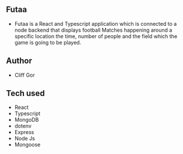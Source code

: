 ## Futaa
- Futaa is a React and Typescript application which is connected to a node backend that displays football Matches happening around a specific location the time, number of people and the field which the game is going to be played.

## Author
 - Cliff Gor

## Tech used
 - React
 - Typescript
 - MongoDB
 - dotenv
 - Express
 - Node Js
 - Mongoose